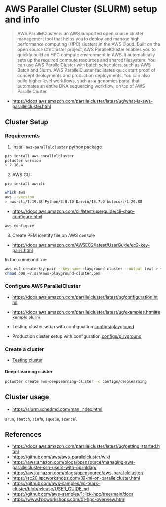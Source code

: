# AWS Parallel Cluster (SLURM) setup and info

> AWS ParallelCluster is an AWS supported open source cluster management tool that helps you to deploy and manage high performance computing (HPC) clusters in the AWS Cloud. Built on the open source CfnCluster project, AWS ParallelCluster enables you to quickly build an HPC compute environment in AWS. It automatically sets up the required compute resources and shared filesystem. You can use AWS ParallelCluster with batch schedulers, such as AWS Batch and Slurm. AWS ParallelCluster facilitates quick start proof of concept deployments and production deployments. You can also build higher level workflows, such as a genomics portal that automates an entire DNA sequencing workflow, on top of AWS ParallelCluster.

- https://docs.aws.amazon.com/parallelcluster/latest/ug/what-is-aws-parallelcluster.html

## Cluster Setup

### Requirements


1. Install `aws-parallelcluster` python package
```bash
pip install aws-parallelcluster
pcluster version
> 2.10.4
```

2. AWS CLI:
```bash
pip install awscli

which aws
aws --version
> aws-cli/1.19.88 Python/3.8.10 Darwin/18.7.0 botocore/1.20.88
```

- https://docs.aws.amazon.com/cli/latest/userguide/cli-chap-configure.html
```bash
aws configure
```

3. Create PEM identity file on AWS console
- https://docs.aws.amazon.com/AWSEC2/latest/UserGuide/ec2-key-pairs.html

In the command line:
```bash
aws ec2 create-key-pair --key-name playground-cluster --output text > ~/.ssh/aws-playground-cluster.pem
chmod 600 ~/.ssh/aws-playground-cluster.pem
```


### Configure AWS ParallelCluster
- https://docs.aws.amazon.com/parallelcluster/latest/ug/configuration.html
- https://docs.aws.amazon.com/parallelcluster/latest/ug/examples.html#example.slurm


- Testing cluster setup with configuration [configs/playground](configs/playground)
- Production cluster setup with configuration [configs/playground](configs/playground)


### Create a cluster

- [Testing cluster](playground_cluster.md)

#### Deep-Learning cluster

```bash
pcluster create aws-deeplearning-cluster -c configs/deeplearning
```

## Cluster usage

- https://slurm.schedmd.com/man_index.html

`srun`, `sbatch`, `sinfo`, `squeue`, `scancel`


## References

- https://docs.aws.amazon.com/parallelcluster/latest/ug/getting_started.html
- https://github.com/aws/aws-parallelcluster/wiki
- https://aws.amazon.com/blogs/opensource/managing-aws-parallelcluster-ssh-users-with-openldap/
- https://aws.amazon.com/blogs/opensource/aws-parallelcluster/
- https://sc20.hpcworkshops.com/09-ml-on-parallelcluster.html
- https://github.com/aws-samples/no-tears-cluster/blob/release/USER_GUIDE.md
- https://github.com/aws-samples/1click-hpc/tree/main/docs
- https://www.hpcworkshops.com/01-hpc-overview.html